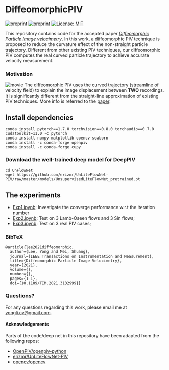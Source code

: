 # DiffeomorphicPIV


[![preprint](https://img.shields.io/static/v1?label=Journal&message=TIM&color=B31B1B)](https://doi.org/10.1109/TIM.2021.3132999)
[![preprint](https://img.shields.io/static/v1?label=arXiv&message=2108.07438&color=B31B1B)](http://arxiv.org/abs/2108.07438)
[![License: MIT](https://img.shields.io/badge/License-MIT-yellow.svg)](https://opensource.org/licenses/MIT)


This repository contains code for the accepted paper *[Diffeomorphic Particle Image velocimetry](https://doi.org/10.1109/TIM.2021.3132999)*. 
In this work, a diffeomorphic PIV technique is proposed to reduce the curvature effect of the non-straight particle trajectory. 
Different from other existing PIV techniques, our diffeomorphic PIV computes the real curved particle trajectory to achieve accurate velocity measurement.

### Motivation 
![movie](https://github.com/yongleex/DiffeomorphicPIV/blob/1364f48b3b448854a0af8ce5d5f316c4b197f3ca/output/movie.gif)
The diffeomorphic PIV uses the curved trajectory (streamline of velocity field) to explain the image displacement between __TWO__ recordings. It is significantly different from the straight-line approximation of existing PIV techniques. More info is referred to the [paper](https://doi.org/10.1109/TIM.2021.3132999).

## Install dependencies
```
conda install pytorch==1.7.0 torchvision==0.8.0 torchaudio==0.7.0 cudatoolkit=11.0 -c pytorch
conda install numpy matplotlib opencv seaborn
conda install -c conda-forge openpiv
conda install -c conda-forge cupy
```

### Download the well-trained deep model for DeepPIV
```
cd UnFlowNet
wget https://github.com/erizmr/UnLiteFlowNet-PIV/raw/master/models/UnsupervisedLiteFlowNet_pretrained.pt
```


## The experiments
* [Exp1.ipynb](https://github.com/yongleex/DiffeomorphicPIV/blob/main/Exp1.ipynb): Investigate the converge performance w.r.t the iteration number
* [Exp2.ipynb](https://github.com/yongleex/DiffeomorphicPIV/blob/main/Exp2.ipynb): Test on 3 Lamb-Oseen flows and 3 Sin flows;
* [Exp3.ipynb](https://github.com/yongleex/DiffeomorphicPIV/blob/main/Exp3.ipynb): Test on 3 real PIV cases;


### BibTeX

```
@article{lee2021diffeomorphic,
  author={Lee, Yong and Mei, Shuang},  
  journal={IEEE Transactions on Instrumentation and Measurement},  
  title={Diffeomorphic Particle Image Velocimetry},  
  year={2021},
  volume={},
  number={},
  pages={1-1},
  doi={10.1109/TIM.2021.3132999}}
```

### Questions?
For any questions regarding this work, please email me at [yongli.cv@gmail.com](mailto:yongli.cv@gmail.com).

#### Acknowledgements
Parts of the code/deep net in this repository have been adapted from the following repos:

* [OpenPIV/openpiv-python](https://github.com/OpenPIV/openpiv-python)
* [erizmr/UnLiteFlowNet-PIV](https://github.com/erizmr/UnLiteFlowNet-PIV)
* [opencv/opencv](https://github.com/opencv/opencv)
